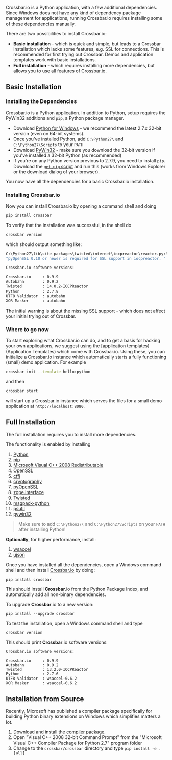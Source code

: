 Crossbar.io is a Python application, with a few additional dependencies. Since Windows does not have any kind of dependency package management for applications, running Crossbar.io requires installing some of these dependencies manually.

There are two possibilities to install Crossbar.io:

* **Basic installation** - which is quick and simple, but leads to a Crossbar installation which lacks some features, e.g. SSL for connections. This is recommended for first trying out Crossbar. Demos and application templates work with basic installations.
* **Full installation** - which requires installing more dependencies, but allows you to use all features of Crossbar.io.

## Basic Installation

### Installing the Dependencies

Crossbar.io is a Python application. In addition to Python, setup requires the PyWin32 additions and `pip`, a Python package manager.

* Download [Python for Windows](https://www.python.org/downloads/windows/) - we recommend the latest 2.7.x 32-bit version (even on 64-bit systems).
* Once you've installed Python, add `C:\Python27\` and `C:\Python27\Scripts` to your `PATH`
* Download [PyWin32](http://sourceforge.net/projects/pywin32/files/pywin32/) - make sure you download the 32-bit version if you've installed a 32-bit Python (as recommended)
* If you're on any Python version previous to 2.7.9, you need to install `pip`. Download the [`get-pip` script](https://bootstrap.pypa.io/get-pip.py) and run this (works from Windows Explorer or the download dialog of your browser).

You now have all the dependencies for a basic Crossbar.io installation. 

### Installing Crossbar.io

Now you can install Crossbar.io by opening a command shell and doing

```sh
pip install crossbar
```

To verify that the installation was successful, in the shell do

```sh
crossbar version
```

which should output something like:

```sh
C:\Python27\lib\site-packages\twisted\internet\iocpreactor\reactor.py:30: UserWarning: pyOpenSSL 0.10 or newer is required for SSL support in iocpreactor. It is missing, so the reactor will not support SSL APIs. 
"pyOpenSSL 0.10 or newer is required for SSL support in iocpreactor. "

Crossbar.io software versions:

Crossbar.io     : 0.9.9
Autobahn        : 0.9.2
Twisted         : 14.0.2-IOCPReactor
Python          : 2.7.8
UTF8 Validator  : autobahn
XOR Masker      : autobahn
```

The initial warning is about the missing SSL support - which does not affect your initial trying out of Crossbar.

### Where to go now

To start exploring what Crossbar.io can do, and to get a basis for hacking your own applications, we suggest using the [application templates](Application Templates) which come with Crossbar.io. Using these, you can initialize a Crossbar.io instance which automatically starts a fully functioning (small) demo application. For example

```sh
crossbar init --template hello:python
```

and then

```sh
crossbar start
```

will start up a Crossbar.io instance which serves the files for a small demo application at `http://localhost:8080`.


## Full Installation

The full installation requires you to install more dependencies. 

The functionality is enabled by installing

1. [Python](http://www.python.org/)
2. [pip](https://bootstrap.pypa.io/get-pip.py)
3. [Microsoft Visual C++ 2008 Redistributable](http://www.microsoft.com/en-us/download/details.aspx?id=29)
4. [OpenSSL](http://www.openssl.org/related/binaries.html)
5. [cffi](https://pypi.python.org/pypi/cffi)
6. [cryptography](https://pypi.python.org/pypi/cryptography)
7. [pyOpenSSL](https://pypi.python.org/pypi/pyOpenSSL)
8. [zope.interface](https://pypi.python.org/pypi/zope.interface/)
9. [Twisted](http://www.twistedmatrix.com/)
10. [msgpack-python](https://pypi.python.org/pypi/msgpack-python)
11. [psutil](https://pypi.python.org/pypi/psutil)
12. [pywin32](http://sourceforge.net/projects/pywin32/)

> Make sure to add `C:\Python27\` and `C:\Python27\Scripts` on your `PATH` after installing Python!

**Optionally**, for higher performance, install:

1. [wsaccel](https://pypi.python.org/pypi/wsaccel/)
32. [ujson](https://pypi.python.org/pypi/ujson)

Once you have installed all the dependencies, open a Windows command shell and then install [Crossbar.io](https://pypi.python.org/pypi/crossbar/) by doing:

    pip install crossbar

This should install **Crossbar**.io from the Python Package Index, and automatically add all non-binary dependencies.

To upgrade **Crossbar**.io to a new version:

    pip install --upgrade crossbar

To test the installation, open a Windows command shell and type

    crossbar version

This should print **Crossbar**.io software versions:

```
Crossbar.io software versions:

Crossbar.io     : 0.9.9
Autobahn        : 0.9.2
Twisted         : 13.2.0-IOCPReactor
Python          : 2.7.6
UTF8 Validator  : wsaccel-0.6.2
XOR Masker      : wsaccel-0.6.2
```

## Installation from Source

Recently, Microsoft has published a compiler package specifically for building Python binary extensions on Windows which simplifies matters a lot.

1. Download and install the [compiler package](http://www.microsoft.com/en-us/download/details.aspx?id=44266).
2. Open "Visual C++ 2008 32-bit Command Prompt" from the "Microsoft Visual C++ Compiler Package for Python 2.7" program folder
3. Change to the `crossbar/crossbar` directory and type `pip install -e .[all]`

